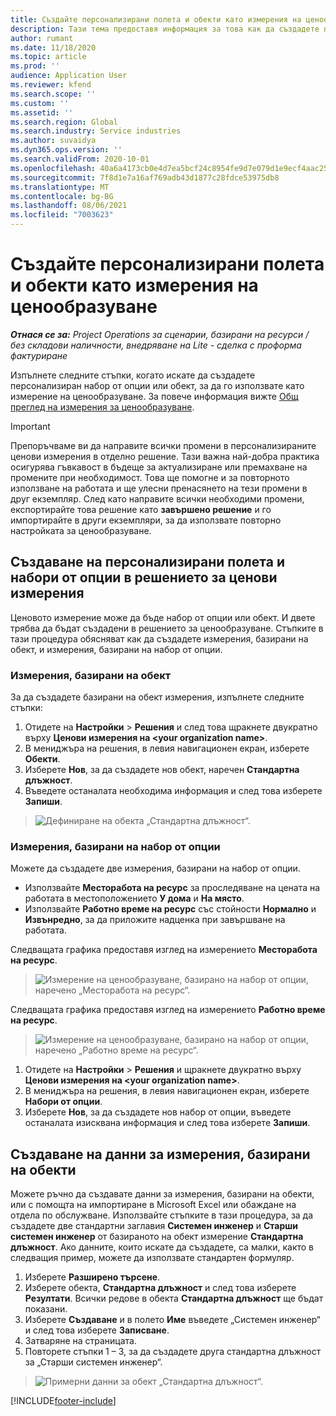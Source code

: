```yaml
---
title: Създайте персонализирани полета и обекти като измерения на ценообразуване
description: Тази тема предоставя информация за това как да създадете персонализирани набори от опции или обекти.
author: rumant
ms.date: 11/18/2020
ms.topic: article
ms.prod: ''
audience: Application User
ms.reviewer: kfend
ms.search.scope: ''
ms.custom: ''
ms.assetid: ''
ms.search.region: Global
ms.search.industry: Service industries
ms.author: suvaidya
ms.dyn365.ops.version: ''
ms.search.validFrom: 2020-10-01
ms.openlocfilehash: 40a6a4173cb0e4d7ea5bcf24c8954fe9d7e079d1e9ecf4aac252b5133f12d3ff
ms.sourcegitcommit: 7f8d1e7a16af769adb43d1877c28fdce53975db8
ms.translationtype: MT
ms.contentlocale: bg-BG
ms.lasthandoff: 08/06/2021
ms.locfileid: "7003623"
---
```

# <a name="create-custom-fields-and-entities-as-pricing-dimensions"></a>Създайте персонализирани полета и обекти като измерения на ценообразуване

_**Отнася се за:** Project Operations за сценарии, базирани на ресурси / без складови наличности, внедряване на Lite - сделка с проформа фактуриране_

Изпълнете следните стъпки, когато искате да създадете персонализиран набор от опции или обект, за да го използвате като измерение на ценообразуване. За повече информация вижте [Общ преглед на измерения за ценообразуване](pricing-dimensions-overview.md).  

> [!IMPORTANT]
> Препоръчваме ви да направите всички промени в персонализираните ценови измерения в отделно решение. Тази важна най-добра практика осигурява гъвкавост в бъдеще за актуализиране или премахване на промените при необходимост. Това ще помогне и за повторното използване на работата и ще улесни пренасянето на тези промени в друг екземпляр. След като направите всички необходими промени, експортирайте това решение като **завършено решение** и го импортирайте в други екземпляри, за да използвате повторно настройката за ценообразуване.

  
## <a name="create-custom-fields-and-option-sets-in-the-pricing-dimension-solution"></a>Създаване на персонализирани полета и набори от опции в решението за ценови измерения

Ценовото измерение може да бъде набор от опции или обект. И двете трябва да бъдат създадени в решението за ценообразуване. Стъпките в тази процедура обясняват как да създадете измерения, базирани на обект, и измерения, базирани на набор от опции.

### <a name="entity-based-dimensions"></a>Измерения, базирани на обект
За да създадете базирани на обект измерения, изпълнете следните стъпки:

1. Отидете на **Настройки** > **Решения** и след това щракнете двукратно върху **Ценови измерения на \<your organization name>**.
2. В мениджъра на решения, в левия навигационен екран, изберете **Обекти**.
3. Изберете **Нов**, за да създадете нов обект, наречен **Стандартна длъжност**. 
4. Въведете останалата необходима информация и след това изберете **Запиши**.

> ![Дефиниране на обекта „Стандартна длъжност“.](media/Standard-Title-entity-definition.png)

### <a name="option-set-based-dimensions"></a>Измерения, базирани на набор от опции 
Можете да създадете две измерения, базирани на набор от опции. 

- Използвайте **Месторабота на ресурс** за проследяване на цената на работата в местоположението **У дома** и **На място**. 
- Използвайте **Работно време на ресурс** със стойности **Нормално** и **Извънредно**, за да приложите надценка при завършване на работата.

Следващата графика предоставя изглед на измерението **Месторабота на ресурс**. 

> ![Измерение на ценообразуване, базирано на набор от опции, наречено „Месторабота на ресурс“.](media/Option-set-PD-called-Resource-Work-Location.png)

Следващата графика предоставя изглед на измерението **Работно време на ресурс**. 

> ![Измерение на ценообразуване, базирано на набор от опции, наречено „Работно време на ресурс“.](media/Option-set-PD-called-Resource-Work-Hours.png)

1. Отидете на **Настройки** > **Решения** и щракнете двукратно върху **Ценови измерения на \<your organization name>**. 
2. В мениджъра на решения, в левия навигационен екран, изберете **Набори от опции**. 
3. Изберете **Нов**, за да създадете нов набор от опции, въведете останалата изисквана информация и след това изберете **Запиши**.

## <a name="create-data-for-entity-based-dimensions"></a>Създаване на данни за измерения, базирани на обекти

Можете ръчно да създавате данни за измерения, базирани на обекти, или с помощта на импортиране в Microsoft Excel или обаждане на отдела по обслужване. Използвайте стъпките в тази процедура, за да създадете две стандартни заглавия **Системен инженер** и **Старши системен инженер** от базираното на обект измерение **Стандартна длъжност**. Ако данните, които искате да създадете, са малки, както в следващия пример, можете да използвате стандартен формуляр.

1. Изберете **Разширено търсене**.
2. Изберете обекта, **Стандартна длъжност** и след това изберете **Резултати**. Всички редове в обекта **Стандартна длъжност** ще бъдат показани.
3. Изберете **Създаване** и в полето **Име** въведете „Системен инженер“ и след това изберете **Записване**.
4. Затваряне на страницата. 
5. Повторете стъпки 1 – 3, за да създадете друга стандартна длъжност за „Старши системен инженер“.

> ![Примерни данни за обект „Стандартна длъжност“.](media/ST-data.png)


[!INCLUDE[footer-include](../includes/footer-banner.md)]